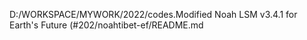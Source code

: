 D:/WORKSPACE/MYWORK/2022/codes.Modified Noah LSM v3.4.1 for Earth's Future (#202/noahtibet-ef/README.md